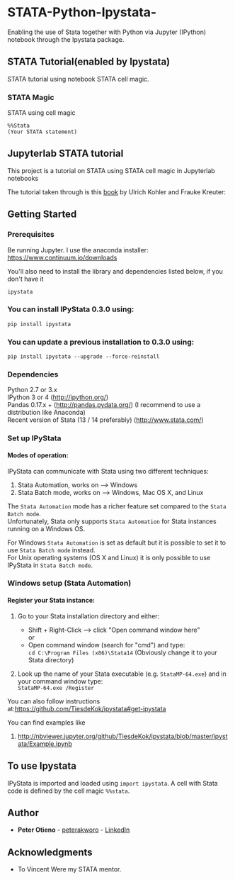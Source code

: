 # STATA-Python-Ipystata-
Enabling the use of Stata together with Python via Jupyter (IPython) notebook through the Ipystata package.
## STATA Tutorial(enabled by Ipystata)
STATA tutorial using notebook STATA cell magic.
### STATA Magic
STATA using cell magic

```
%%Stata
(Your STATA statement)
```

## Jupyterlab STATA tutorial

This project is a tutorial on STATA using STATA cell magic in Jupyterlab notebooks

The tutorial taken through is this [book](https://www.stata.com/bookstore/data-analysis-using-stata/) by Ulrich Kohler and Frauke Kreuter:

## Getting Started

### Prerequisites

Be running Jupyter. I use the anaconda installer: https://www.continuum.io/downloads

You'll also need to install the library and dependencies listed below, if you don't have it

```
ipystata
```

### **You can install IPyStata 0.3.0 using:**

    pip install ipystata
### **You can update a previous installation to 0.3.0 using:**

    pip install ipystata --upgrade --force-reinstall
### Dependencies
Python 2.7 or 3.x  
IPython 3 or 4 (http://ipython.org/)  
Pandas 0.17.x + (http://pandas.pydata.org/) (I recommend to use a distribution like Anaconda)  
Recent version of Stata (13 / 14 preferably) (http://www.stata.com/)  

### Set up IPyStata

#### Modes of operation:
IPyStata can communicate with Stata using two different techniques:  

1. Stata Automation, works on --> Windows
2. Stata Batch mode, works on --> Windows, Mac OS X, and Linux

The `Stata Automation` mode has a richer feature set compared to the `Stata Batch mode`.  
Unfortunately, Stata only supports `Stata Automation` for Stata instances running on a Windows OS.

For Windows `Stata Automation` is set as default but it is possible to set it to use `Stata Batch mode` instead.  
For Unix operating systems (OS X and Linux) it is only possible to use IPyStata in `Stata Batch mode`.

### Windows setup (Stata Automation)

#### Register your Stata instance:
1. Go to your Stata installation directory and either:

    -  Shift + Right-Click --> click "Open command window here"  
       or
    - Open command window (search for "cmd") and type:  
       `cd C:\Program Files (x86)\Stata14`      (Obviously change it to your Stata directory)  

2. Look up the name of your Stata executable (e.g. `StataMP-64.exe`) and in your command window type:  
`StataMP-64.exe /Register`

You can also follow instructions at:https://github.com/TiesdeKok/ipystata#get-ipystata

You can find examples like
1. http://nbviewer.jupyter.org/github/TiesdeKok/ipystata/blob/master/ipystata/Example.ipynb

## To use Ipystata
IPyStata is imported and loaded using `import ipystata`.
A cell with Stata code is defined by the cell magic `%%stata`.

## Author

* **Peter Otieno** - [peterakworo](https://github.com/peter-akworo) - [LinkedIn](https://www.linkedin.com/in/peter-onyango-184446132/)

## Acknowledgments

* To Vincent Were my STATA mentor.

